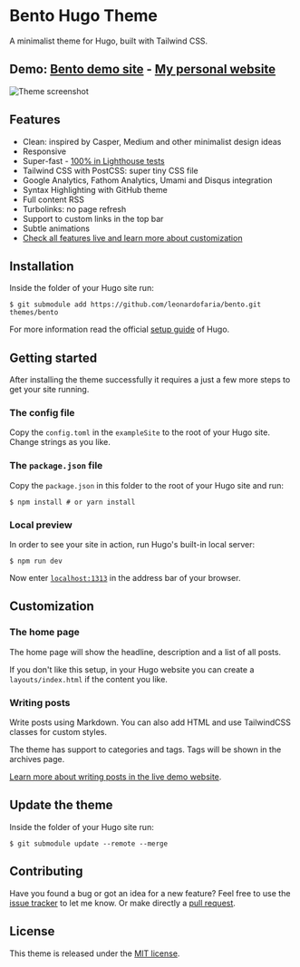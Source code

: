 # Bento Hugo Theme

A minimalist theme for Hugo, built with Tailwind CSS.

## Demo: [Bento demo site](https://bento-hugo-theme.netlify.app/) - [My personal website](https://leonardofaria.net)

![Theme screenshot](https://raw.githubusercontent.com/leonardofaria/bento/master/images/screenshot.png)

## Features

- Clean: inspired by Casper, Medium and other minimalist design ideas
- Responsive
- Super-fast - [100% in Lighthouse tests](https://lighthouse-dot-webdotdevsite.appspot.com//lh/html?url=https%3A%2F%2Fbento-hugo-theme.netlify.app%2F)
- Tailwind CSS with PostCSS: super tiny CSS file
- Google Analytics, Fathom Analytics, Umami and Disqus integration
- Syntax Highlighting with GitHub theme
- Full content RSS
- Turbolinks: no page refresh
- Support to custom links in the top bar
- Subtle animations
- [Check all features live and learn more about customization](https://bento-hugo-theme.netlify.app/)

## Installation

Inside the folder of your Hugo site run:

```
$ git submodule add https://github.com/leonardofaria/bento.git themes/bento
```

For more information read the official [setup guide](https://gohugo.io/overview/installing/) of Hugo.

## Getting started

After installing the theme successfully it requires a just a few more steps to get your site running.

### The config file

Copy the `config.toml` in the `exampleSite` to the root of your Hugo site. Change strings as you like.

### The `package.json` file

Copy the `package.json` in this folder to the root of your Hugo site and run:

```
$ npm install # or yarn install
```

### Local preview

In order to see your site in action, run Hugo's built-in local server:

```
$ npm run dev
```

Now enter [`localhost:1313`](http://localhost:1313) in the address bar of your browser.

## Customization

### The home page

The home page will show the headline, description and a list of all posts. 

If you don't like this setup, in your Hugo website you can create a `layouts/index.html` if the content you like.

### Writing posts

Write posts using Markdown. You can also add HTML and use TailwindCSS classes for custom styles.

The theme has support to categories and tags. Tags will be shown in the archives page.

[Learn more about writing posts in the live demo website](https://bento-hugo-theme.netlify.app/).

## Update the theme

Inside the folder of your Hugo site run:

```
$ git submodule update --remote --merge
```

## Contributing

Have you found a bug or got an idea for a new feature? Feel free to use the [issue tracker](https://github.com/leonardofaria/bento/issues) to let me know. Or make directly a [pull request](https://github.com/leonardofaria/bento/pulls).

## License

This theme is released under the [MIT license](https://github.com/leonardofaria/bento/blob/master/LICENSE).
